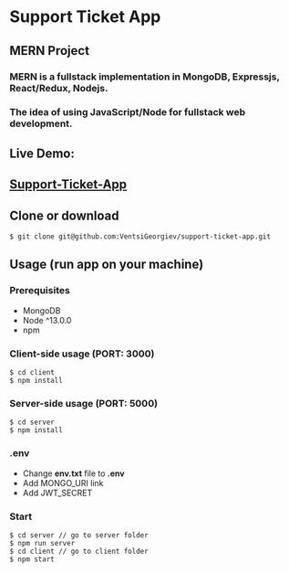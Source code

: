 # **Support Ticket App**

## **MERN Project**

### MERN is a fullstack implementation in MongoDB, Expressjs, React/Redux, Nodejs.

### The idea of using JavaScript/Node for fullstack web development.

## **Live Demo:**

## [Support-Ticket-App](https://support-ticket-0376.herokuapp.com/)

## **Clone or download**

```terminal
$ git clone git@github.com:VentsiGeorgiev/support-ticket-app.git
```

## **Usage** (run app on your machine)

### **Prerequisites**

-   MongoDB
-   Node ^13.0.0
-   npm

### **Client-side usage (PORT: 3000)**

```terminal
$ cd client
$ npm install
```

### **Server-side usage (PORT: 5000)**

```terminal
$ cd server
$ npm install
```

### **.env**

-   Change **env.txt** file to **.env**
-   Add MONGO_URI link
-   Add JWT_SECRET

### **Start**

```terminal
$ cd server // go to server folder
$ npm run server
$ cd client // go to client folder
$ npm start

```
